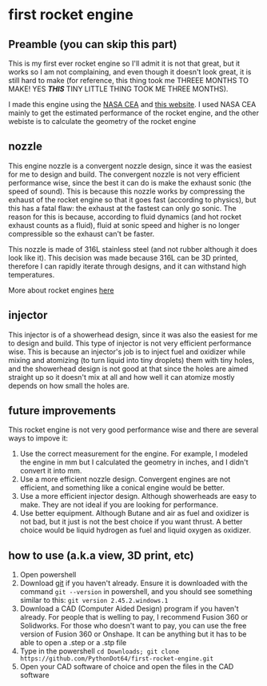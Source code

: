 # first rocket engine

## Preamble (you can skip this part)

This is my first ever rocket engine so I'll admit it is not that great, but it works so I am not complaining, and even though it doesn't look great, it is still hard to make (for reference, this thing took me THREEE MONTHS TO MAKE! YES _**THIS**_ TINY LITTLE THING TOOK ME THREE MONTHS).

I made this engine using the [NASA CEA](https://cearun.grc.nasa.gov/) and [this website](https://risacher.org/rocket/). I used NASA CEA mainly to get the estimated performance of the rocket engine, and the other webiste is to calculate the geometry of the rocket engine

## nozzle

This engine nozzle is a convergent nozzle design, since it was the easiest for me to design and build. The convergent nozzle is not very efficient performance wise, since the best it can do is make the exhaust sonic (the speed of sound). This is because this nozzle works by compressing the exhaust of the rocket engine so that it goes fast (according to physics), but this has a fatal flaw: the exhaust at the fastest can only go sonic. The reason for this is because, according to fluid dynamics (and hot rocket exhaust counts as a fluid), fluid at sonic speed and higher is no longer compressible so the exhaust can't be faster.

This nozzle is made of 316L stainless steel (and not rubber although it does look like it). This decision was made because 316L can be 3D printed, therefore I can rapidly iterate through designs, and it can withstand high temperatures.

More about rocket engines [here](https://www.youtube.com/watch?v=gz8L1i0ODeA)

## injector

This injector is of a showerhead design, since it was also the easiest for me to design and build. This type of injector is not very efficient performance wise. This is because an injector's job is to inject fuel and oxidizer while mixing and atomizing (to turn liquid into tiny droplets) them with tiny holes, and the showerhead design is not good at that since the holes are aimed straight up so it doesn't mix at all and how well it can atomize mostly depends on how small the holes are.

## future improvements

This rocket engine is not very good performance wise and there are several ways to impove it:

1. Use the correct measurement for the engine. For example, I modeled the engine in mm but I calculated the geometry in inches, and I didn't convert it into mm.
2. Use a more efficient nozzle design. Convergent engines are not efficient, and something like a conical engine would be better.
3. Use a more efficient injector design. Although showerheads are easy to make. They are not ideal if you are looking for performance.
4. Use better equipment. Although Butane and air as fuel and oxidizer is not bad, but it just is not the best choice if you want thrust. A better choice would be liquid hydrogen as fuel and liquid oxygen as oxidizer.

## how to use (a.k.a view, 3D print, etc)

1. Open powershell
2. Download [git](https://git-scm.com/downloads) if you haven't already. Ensure it is downloaded with the command `git --version` in powershell, and you should see something similar to this: `git version 2.45.2.windows.1`
3. Download a CAD (Computer Aided Design) program if you haven't already. For people that is welling to pay, I recommend Fusion 360 or Solidworks. For those who doesn't want to pay, you can use the free version of Fusion 360 or Onshape. It can be anything but it has to be able to open a .step or a .stp file
4. Type in the powershell `cd Downloads; git clone https://github.com/PythonDot64/first-rocket-engine.git`
5. Open your CAD software of choice and open the files in the CAD software
